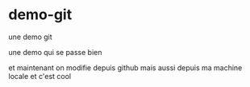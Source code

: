 # demo-git
une demo git

une demo qui se passe bien

et maintenant on modifie depuis github
mais aussi depuis ma machine locale
et c'est cool
